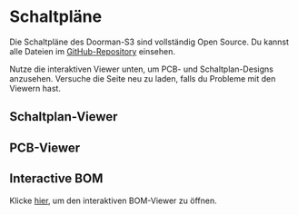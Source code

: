 # Schaltpläne

Die Schaltpläne des Doorman-S3 sind vollständig Open Source. Du kannst alle Dateien im [GitHub-Repository](https://github.com/AzonInc/Doorman/tree/master/pcb) einsehen.

Nutze die interaktiven Viewer unten, um PCB- und Schaltplan-Designs anzusehen. Versuche die Seite neu zu laden, falls du Probleme mit den Viewern hast.

## Schaltplan-Viewer

<kicanvas-embed src="https://raw.githubusercontent.com/AzonInc/Doorman/master/pcb/doorman.kicad_sch" controls="full"></kicanvas-embed>

## PCB-Viewer

<kicanvas-embed src="https://raw.githubusercontent.com/AzonInc/Doorman/master/pcb/doorman.kicad_pcb" controls="full"></kicanvas-embed>

## Interactive BOM
Klicke [hier](../ibom.html), um den interaktiven BOM-Viewer zu öffnen.